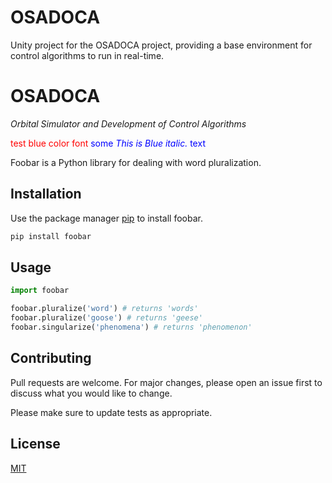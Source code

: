 # OSADOCA
Unity project for the OSADOCA project, providing a base environment for control algorithms to run in real-time.

# OSADOCA
*Orbital Simulator and Development of Control Algorithms*

<font color='red'>test blue color font</font>
<span style="color:blue">some *This is Blue italic.* text</span>


Foobar is a Python library for dealing with word pluralization.

## Installation

Use the package manager [pip](https://pip.pypa.io/en/stable/) to install foobar.

```bash
pip install foobar
```

## Usage

```python
import foobar

foobar.pluralize('word') # returns 'words'
foobar.pluralize('goose') # returns 'geese'
foobar.singularize('phenomena') # returns 'phenomenon'
```

## Contributing
Pull requests are welcome. For major changes, please open an issue first to discuss what you would like to change.

Please make sure to update tests as appropriate.

## License
[MIT](https://choosealicense.com/licenses/mit/)
